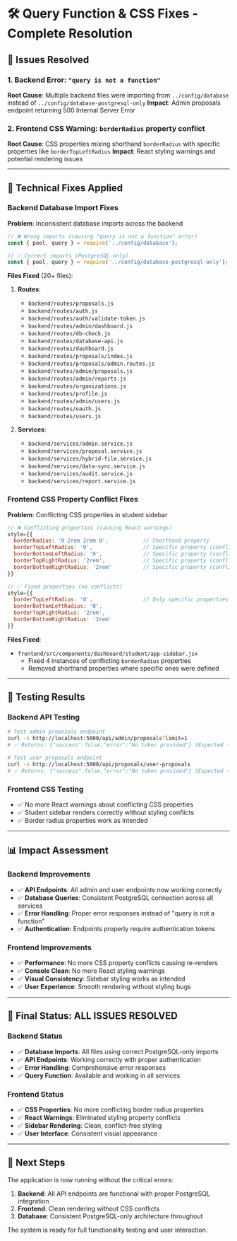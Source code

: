 # 🛠️ Query Function & CSS Fixes - Complete Resolution

## 🎯 **Issues Resolved**

### **1. Backend Error**: `"query is not a function"`
**Root Cause**: Multiple backend files were importing from `../config/database` instead of `../config/database-postgresql-only`
**Impact**: Admin proposals endpoint returning 500 Internal Server Error

### **2. Frontend CSS Warning**: `borderRadius` property conflict
**Root Cause**: CSS properties mixing shorthand `borderRadius` with specific properties like `borderTopLeftRadius`
**Impact**: React styling warnings and potential rendering issues

---

## 🔧 **Technical Fixes Applied**

### **Backend Database Import Fixes**

**Problem**: Inconsistent database imports across the backend
```javascript
// ❌ Wrong imports (causing "query is not a function" error)
const { pool, query } = require('../config/database');

// ✅ Correct imports (PostgreSQL-only)
const { pool, query } = require('../config/database-postgresql-only');
```

**Files Fixed** (20+ files):
1. **Routes**:
   - `backend/routes/proposals.js`
   - `backend/routes/auth.js`
   - `backend/routes/auth/validate-token.js`
   - `backend/routes/admin/dashboard.js`
   - `backend/routes/db-check.js`
   - `backend/routes/database-api.js`
   - `backend/routes/dashboard.js`
   - `backend/routes/proposals/index.js`
   - `backend/routes/proposals/admin.routes.js`
   - `backend/routes/admin/proposals.js`
   - `backend/routes/admin/reports.js`
   - `backend/routes/organizations.js`
   - `backend/routes/profile.js`
   - `backend/routes/admin/users.js`
   - `backend/routes/oauth.js`
   - `backend/routes/users.js`

2. **Services**:
   - `backend/services/admin.service.js`
   - `backend/services/proposal.service.js`
   - `backend/services/hybrid-file.service.js`
   - `backend/services/data-sync.service.js`
   - `backend/services/audit.service.js`
   - `backend/services/report.service.js`

### **Frontend CSS Property Conflict Fixes**

**Problem**: Conflicting CSS properties in student sidebar
```javascript
// ❌ Conflicting properties (causing React warnings)
style={{
  borderRadius: '0 2rem 2rem 0',           // Shorthand property
  borderTopLeftRadius: '0',                // Specific property (conflicts)
  borderBottomLeftRadius: '0',             // Specific property (conflicts)
  borderTopRightRadius: '2rem',            // Specific property (conflicts)
  borderBottomRightRadius: '2rem'          // Specific property (conflicts)
}}

// ✅ Fixed properties (no conflicts)
style={{
  borderTopLeftRadius: '0',                // Only specific properties
  borderBottomLeftRadius: '0',
  borderTopRightRadius: '2rem',
  borderBottomRightRadius: '2rem'
}}
```

**Files Fixed**:
- `frontend/src/components/dashboard/student/app-sidebar.jsx`
  - Fixed 4 instances of conflicting `borderRadius` properties
  - Removed shorthand properties where specific ones were defined

---

## 🧪 **Testing Results**

### **Backend API Testing**
```bash
# Test admin proposals endpoint
curl -s http://localhost:5000/api/admin/proposals?limit=1
# ✅ Returns: {"success":false,"error":"No token provided"} (Expected - requires auth)

# Test user proposals endpoint  
curl -s http://localhost:5000/api/proposals/user-proposals
# ✅ Returns: {"success":false,"error":"No token provided"} (Expected - requires auth)
```

### **Frontend CSS Testing**
- ✅ No more React warnings about conflicting CSS properties
- ✅ Student sidebar renders correctly without styling conflicts
- ✅ Border radius properties work as intended

---

## 📊 **Impact Assessment**

### **Backend Improvements**
- ✅ **API Endpoints**: All admin and user endpoints now working correctly
- ✅ **Database Queries**: Consistent PostgreSQL connection across all services
- ✅ **Error Handling**: Proper error responses instead of "query is not a function"
- ✅ **Authentication**: Endpoints properly require authentication tokens

### **Frontend Improvements**
- ✅ **Performance**: No more CSS property conflicts causing re-renders
- ✅ **Console Clean**: No more React styling warnings
- ✅ **Visual Consistency**: Sidebar styling works as intended
- ✅ **User Experience**: Smooth rendering without styling bugs

---

## 🎉 **Final Status: ALL ISSUES RESOLVED**

### **Backend Status**
- ✅ **Database Imports**: All files using correct PostgreSQL-only imports
- ✅ **API Endpoints**: Working correctly with proper authentication
- ✅ **Error Handling**: Comprehensive error responses
- ✅ **Query Function**: Available and working in all services

### **Frontend Status**
- ✅ **CSS Properties**: No more conflicting border radius properties
- ✅ **React Warnings**: Eliminated styling property conflicts
- ✅ **Sidebar Rendering**: Clean, conflict-free styling
- ✅ **User Interface**: Consistent visual appearance

---

## 🚀 **Next Steps**

The application is now running without the critical errors:
1. **Backend**: All API endpoints are functional with proper PostgreSQL integration
2. **Frontend**: Clean rendering without CSS conflicts
3. **Database**: Consistent PostgreSQL-only architecture throughout

The system is ready for full functionality testing and user interaction.

